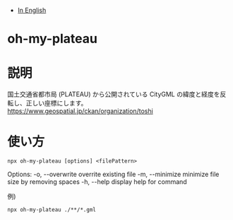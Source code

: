 - [In English](./README.md)

# oh-my-plateau

# 説明

国土交通省都市局 (PLATEAU) から公開されている CityGML の緯度と経度を反転し、正しい座標にします。
https://www.geospatial.jp/ckan/organization/toshi

# 使い方

    npx oh-my-plateau [options] <filePattern>

Options:
-o, --overwrite overrite existing file
-m, --minimize minimize file size by removing spaces
-h, --help display help for command

例)

    npx oh-my-plateau ./**/*.gml
